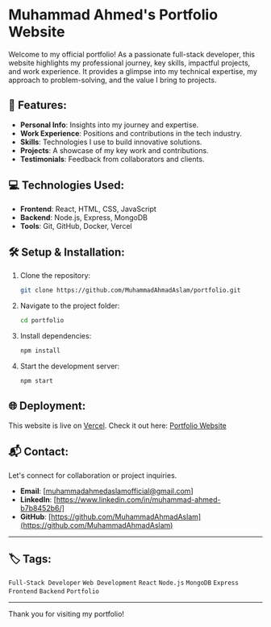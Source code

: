 # Muhammad Ahmed's Portfolio Website

Welcome to my official portfolio! As a passionate full-stack developer, this website highlights my professional journey, key skills, impactful projects, and work experience. It provides a glimpse into my technical expertise, my approach to problem-solving, and the value I bring to projects.

## 🚀 Features:
- **Personal Info**: Insights into my journey and expertise.
- **Work Experience**: Positions and contributions in the tech industry.
- **Skills**: Technologies I use to build innovative solutions.
- **Projects**: A showcase of my key work and contributions.
- **Testimonials**: Feedback from collaborators and clients.

## 💻 Technologies Used:
- **Frontend**: React, HTML, CSS, JavaScript
- **Backend**: Node.js, Express, MongoDB
- **Tools**: Git, GitHub, Docker, Vercel

## 🛠 Setup & Installation:

1. Clone the repository:
    ```bash
    git clone https://github.com/MuhammadAhmadAslam/portfolio.git
    ```

2. Navigate to the project folder:
    ```bash
    cd portfolio
    ```

3. Install dependencies:
    ```bash
    npm install
    ```

4. Start the development server:
    ```bash
    npm start
    ```

## 🌐 Deployment:
This website is live on [Vercel](https://vercel.com). Check it out here: [Portfolio Website](https://your-vercel-deployment-link)

## 📬 Contact:
Let's connect for collaboration or project inquiries.

- **Email**: [muhammadahmedaslamofficial@gmail.com]
- **LinkedIn**: [https://www.linkedin.com/in/muhammad-ahmed-b7b8452b6/]
- **GitHub**: [https://github.com/MuhammadAhmadAslam](https://github.com/MuhammadAhmadAslam)

---

## 🏷️ Tags:
`Full-Stack Developer` `Web Development` `React` `Node.js` `MongoDB` `Express` `Frontend` `Backend` `Portfolio`

---

Thank you for visiting my portfolio!
